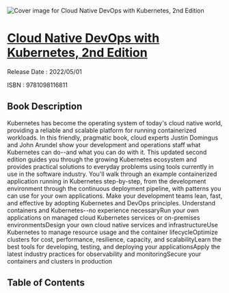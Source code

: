 ![Cover image for Cloud Native DevOps with Kubernetes, 2nd Edition](https://imgdetail.ebookreading.net/cover/cover/202109/EB9781098116811.jpg)

[Cloud Native DevOps with Kubernetes, 2nd Edition](https://ebookreading.net/view/book/Cloud+Native+DevOps+with+Kubernetes%2C+2nd+Edition-EB9781098116811_1.html "Cloud Native DevOps with Kubernetes, 2nd Edition")
====================================================================================================================

Release Date : 2022/05/01

ISBN : 9781098116811

Book Description
-----------------

Kubernetes has become the operating system of today's cloud native world, providing a reliable and scalable platform for running containerized workloads. In this friendly, pragmatic book, cloud experts Justin Domingus and John Arundel show your development and operations staff what Kubernetes can do--and what you can do with it.
This updated second edition guides you through the growing Kubernetes ecosystem and provides practical solutions to everyday problems using tools currently in use in the software industry. You'll walk through an example containerized application running in Kubernetes step-by-step, from the development environment through the continuous deployment pipeline, with patterns you can use for your own applications. Make your development teams lean, fast, and effective by adopting Kubernetes and DevOps principles.
Understand containers and Kubernetes--no experience necessaryRun your own applications on managed cloud Kubernetes services or on-premises environmentsDesign your own cloud native services and infrastructureUse Kubernetes to manage resource usage and the container lifecycleOptimize clusters for cost, performance, resilience, capacity, and scalabilityLearn the best tools for developing, testing, and deploying your applicationsApply the latest industry practices for observability and monitoringSecure your containers and clusters in production

Table of Contents
-----------------

